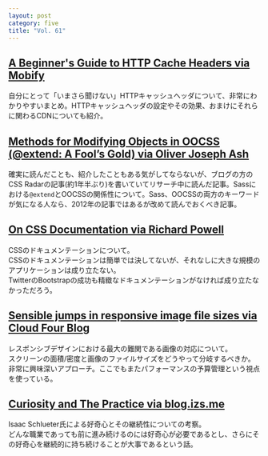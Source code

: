 ```yaml
---
layout: post
category: five
title: "Vol. 61"
---
```


## [A Beginner's Guide to HTTP Cache Headers via Mobify](http://www.mobify.com/blog/beginners-guide-to-http-cache-headers/)

自分にとって「いまさら聞けない」HTTPキャッシュヘッダについて、非常にわかりやすいまとめ。HTTPキャッシュヘッダの設定やその効果、おまけにそれらに関わるCDNについても紹介。

## [Methods for Modifying Objects in OOCSS (@extend: A Fool’s Gold) via Oliver Joseph Ash](http://oliverjash.me/2012/09/07/methods-for-modifying-objects-in-oocss.html)

確実に読んだことも、紹介したこともある気がしてならないが、ブログの方のCSS Radarの記事(約1年半ぶり)を書いていてリサーチ中に読んだ記事。Sassにおける`@extend`とOOCSSの関係性について。Sass、OOCSSの両方のキーワードが気になる人なら、2012年の記事ではあるが改めて読んでおくべき記事。

## [On CSS Documentation via Richard Powell](http://www.byrichardpowell.co.uk/post/48682993574/on-css-documentation)

CSSのドキュメンテーションについて。  
CSSのドキュメンテーションは簡単では決してないが、それなしに大きな規模のアプリケーションは成り立たない。  
TwitterのBootstrapの成功も精緻なドキュメンテーションがなければ成り立たなかっただろう。

## [Sensible jumps in responsive image file sizes via Cloud Four Blog](http://blog.cloudfour.com/sensible-jumps-in-responsive-image-file-sizes/)

レスポンシブデザインにおける最大の難関である画像の対応について。  
スクリーンの面積/密度と画像のファイルサイズをどうやって分岐するべきか。  
非常に興味深いアプローチ。ここでもまたパフォーマンスの予算管理という視点を使っている。

## [Curiosity and The Practice via blog.izs.me](http://blog.izs.me/post/49797044559/curiosity-and-the-practice)

Isaac Schlueter氏による好奇心とその継続性についての考察。  
どんな職業であっても前に進み続けるのには好奇心が必要であるとし、さらにその好奇心を継続的に持ち続けることが大事であるという話。